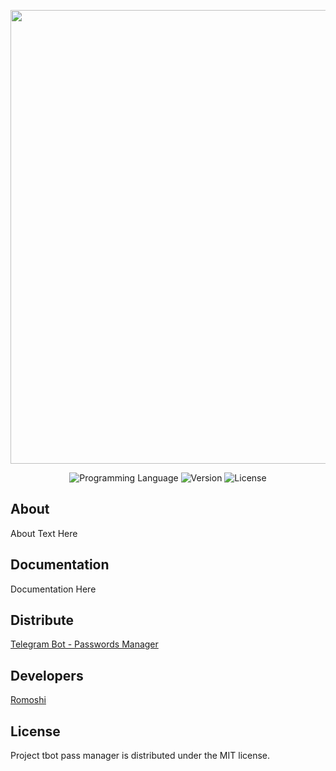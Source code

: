 <p align="center">
      <img src="https://ibb.co/2MVv9cC" width="726">
</p>

<p align="center">
   <img src="https://img.shields.io/badge/PL-Java-orange" alt="Programming Language">
   <img src="https://img.shields.io/badge/Version-v1.0(Alpha)-yellowgreen" alt="Version">
   <img src="https://img.shields.io/badge/License-MIT-green" alt="License">
</p>

## About

About Text Here

## Documentation

Documentation Here

## Distribute

[Telegram Bot - Passwords Manager](t.me/pass_manager_tlgbot)


## Developers

[Romoshi](https://github.com/Romoshi)

## License

Project tbot pass manager is distributed under the MIT license.
